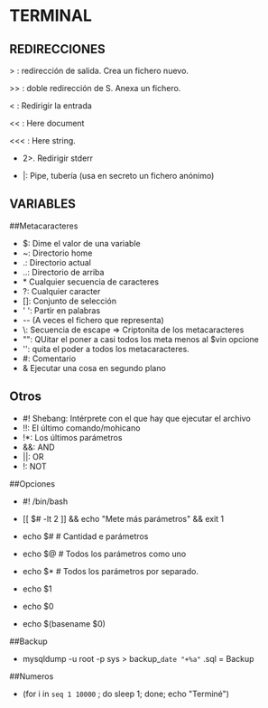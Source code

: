 # TERMINAL

## REDIRECCIONES

&gt; : redirección de salida. Crea un fichero nuevo.


&gt;&gt; : doble redirección de S. Anexa un fichero.

&lt; : Redirigir la entrada

&lt;&lt; : Here document

&lt;&lt;&lt; : Here string.

- 2>. Redirigir stderr

- |: Pipe, tubería (usa en secreto un fichero anónimo)

## VARIABLES




##Metacaracteres

- $: Dime el valor de una variable
- ~: Directorio home
- .: Directorio actual
- ..: Directorio de arriba
- \* Cualquier secuencia de caracteres
- ?: Cualquier caracter
- []: Conjunto de selección
- ' ': Partir en palabras
- -- (A veces el fichero que representa)
- \\: Secuencia de escape => Criptonita de los metacaracteres
- "": QUitar el poner a casi todos los meta menos al $vin opcione
- '': quita el poder a todos los metacaracteres.
- \#: Comentario
- & Ejecutar una cosa en segundo plano


## Otros

- #! Shebang: Intérprete con el que hay que ejecutar el archivo
- !!: El último comando/mohicano
- !\*: Los últimos parámetros
- &&: AND
- ||: OR
- !: NOT


##Opciones

- #! /bin/bash 

- [[ $# -lt 2 ]] && echo "Mete más parámetros" && exit 1
- echo $# # Cantidad e parámetros
- echo $@ # Todos los parámetros como uno
- echo $* # Todos los parámetros por separado.
- echo $1
- echo $0

- echo $(basename $0)

##Backup

- mysqldump -u root -p sys > backup_`date "+%a"` .sql = Backup



##Numeros

- (for i in `seq 1 10000` ; do sleep 1; done; echo "Terminé")